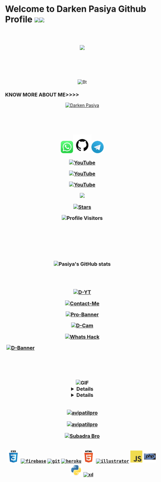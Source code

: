 # Welcome to Darken Pasiya Github Profile&nbsp;<a href="Hey"><img src="https://raw.githubusercontent.com/TOXIC-DEVIL/TOXIC-DEVIL/TOXIC-DEVIL-OFFICIAL/media/Hi.gif" width="48px"></a><img src="https://raw.githubusercontent.com/TOXIC-DEVIL/TOXIC-DEVIL/TOXIC-DEVIL-OFFICIAL/media/Hi.gif" width="48px"></a>

<p>
<img src="https://camo.githubusercontent.com/82291b0fe831bfc6781e07fc5090cbd0a8b912bb8b8d4fec0696c881834f81ac/68747470733a2f2f70726f626f742e6d656469612f394575424971676170492e676966" width="400" height="2"> <br><br>

<!---
Darken-Pasiya/Darken-Pasiya is a ✨ special ✨ repository because its `README.md` (this file) appears on your GitHub profile.
You can click the Preview link to take a look at your changes.
--->


<p align="center">
  <img src="https://readme-typing-svg.herokuapp.com/?color=%23BA00FF&lines=𝙃𝙚𝙡𝙡𝙤+,;𝙄+𝙖𝙢+𝘿𝙖𝙧𝙠𝙚𝙣+𝙋𝙖𝙨𝙞𝙮𝙖;𝙎𝙞𝙢𝙥𝙡𝙚+𝙋𝙡𝙪𝙜𝙞𝙣;𝘼𝙣𝙙;𝙏𝙤𝙤𝙡+𝘿𝙚𝙫𝙚𝙡𝙤𝙥𝙚𝙧+🛠😎&font=Fira%20Code&center=true&width=250&height=50">

<img src="https://camo.githubusercontent.com/82291b0fe831bfc6781e07fc5090cbd0a8b912bb8b8d4fec0696c881834f81ac/68747470733a2f2f70726f626f742e6d656469612f394575424971676170492e676966" width="400" height="2"> <br><br>

</br>
<p align="center"><img src="https://user-images.githubusercontent.com/49580304/110318584-81067880-7fc2-11eb-8391-152d308e7f2b.gif" alt="Bt">
</br>

### KNOW MORE ABOUT ME>>>>
<p align="center"><a href="https://github.com/Darken-Pasiya"><img title="Darken Pasiya" src="https://github-readme-stats.vercel.app/api?username=Darken-Pasiya&show_icons=true&include_all_commits=true&theme=chartreuse-dark&cache_seconds=3200"></a>
</p>

<p>
<img src="https://camo.githubusercontent.com/82291b0fe831bfc6781e07fc5090cbd0a8b912bb8b8d4fec0696c881834f81ac/68747470733a2f2f70726f626f742e6d656469612f394575424971676170492e676966" width="400" height="2"> <br><br>

<br>

<p><h3 align="center"><a href="http://wa.me/94782002997"><img src="PicsArt_04-10-02.10.09.png" width="40" height="40"></a><a href="https://github.com/Darken-Pasiya"><img src="git.png" width="60" height="60"></a><a href="https://t.me/DarkenPasiya"><img src="PicsArt_05-11-05.58.55.png" width="40" height="40"></a></p>

<a href="https://wa.me/94763209104"><img title="YouTube" src="https://img.shields.io/badge/Whatsapp-Darken Pasiya-brightgreen?style=for-the-badge&logo=Whatsapp"></a>

<a href="https://github.com/Darken-Pasiya"><img title="YouTube" src="https://img.shields.io/badge/Github-Darken Pasiya-black?style=for-the-badge&logo=github"></a>

<a href="https://t.me/DarkenPasiya"><img title="YouTube" src="https://img.shields.io/badge/Teligram-Darken Pasiya-darkblue?style=for-the-badge&logo=Telegram"></a>

<p align="center"> <img src="https://img.shields.io/github/followers/Darken-Pasiya.svg?style=social&label=Followers&maxAge=2592000">

<a href="https://github.com/Anonymous-Zpt/T-banner4/stargazers/"><img title="Stars" src="https://img.shields.io/github/stars/Darken-Pasiya?color=red&style=flat-square"></a>

![Profile Visitors](https://visitor-badge.glitch.me/badge?page_id=Darken-Pasiya&left_color=blueviolet&right_color=brightgreen)

<br>
<br>

<p>
<img src="https://camo.githubusercontent.com/82291b0fe831bfc6781e07fc5090cbd0a8b912bb8b8d4fec0696c881834f81ac/68747470733a2f2f70726f626f742e6d656469612f394575424971676170492e676966" width="400" height="2"> <br><br>

![Pasiya's GitHub stats](https://github-readme-stats.vercel.app/api?username=Darken-Pasiya&show_icons=true&theme=radical)
<p>
<img src="https://camo.githubusercontent.com/82291b0fe831bfc6781e07fc5090cbd0a8b912bb8b8d4fec0696c881834f81ac/68747470733a2f2f70726f626f742e6d656469612f394575424971676170492e676966" width="400" height="2"> <br><br>

<a href="https://github.com/Darken-Pasiya/D-YT"><img title="D-YT" src="https://github-readme-stats.vercel.app/api/pin/?username=Darken-Pasiya&repo=D-YT&theme=highcontrast"></a>

<a href="https://github.com/Darken-Pasiya/Contact-Me"><img title="Contact-Me" src="https://github-readme-stats.vercel.app/api/pin/?username=Darken-Pasiya&repo=Contact-Me&theme=radical"></a>

<a href="https://github.com/Darken-Pasiya/Pro-Banner"><img title="Pro-Banner" src="https://github-readme-stats.vercel.app/api/pin/?username=Darken-Pasiya&repo=Pro-Banner&theme=vision-friendly-dark"></a>

<a href="https://github.com/Darken-Pasiya/D-Cam"><img title="D-Cam" src="https://github-readme-stats.vercel.app/api/pin/?username=Darken-Pasiya&repo=D-Cam&theme=highcontrast"></a>

<a href="https://github.com/Darken-Pasiya/Whats-Hack"><img title="Whats Hack" src="https://github-readme-stats.vercel.app/api/pin/?username=Darken-Pasiya&repo=Whats-Hack&theme=radical"></a>

<a href="https://github.com/Darken-Pasiya/D-Banner"><img title="D-Banner" src="https://github-readme-stats.vercel.app/api/pin/?username=Darken-Pasiya&repo=D-Banner&theme=vision-friendly-dark"></a>
<img src="https://camo.githubusercontent.com/82291b0fe831bfc6781e07fc5090cbd0a8b912bb8b8d4fec0696c881834f81ac/68747470733a2f2f70726f626f742e6d656469612f394575424971676170492e676966" width="400" height="2"> <br><br>

<br><br>

<img align="center" fit="fill" alt="GIF" src="https://media.giphy.com/media/836HiJc7pgzy8iNXCn/giphy.gif" />


<details>

    <summary>&#127942 <b>GitHub Awards</b></summary><br/>

![Github Trophy](https://github-profile-trophy.vercel.app/?username=Darken-Pasiya)

</details>

<details>

    <summary>&#127942 <b>GitHub Activity</b></summary><br/>

![Metrics](https://metrics.lecoq.io/SubadraBro?template=classic&followup=8&isocalendar=5&languages=1&isocalendar.duration=half-year&config.timezone=IndiaStandardTime%2FIstanbul)

[![News](https://github-readme-stats.vercel.app/api/pin/?username=DarkenPasiya&theme=highcontrast&repo=Pinky_V2)](https://github.com/SubadraBro/Pinku_V2)

</details>

</br>



<p align="center">

<a href="https://codepen.io/avipatilpro" target="blank"><img align="center" src="https://cdn.jsdelivr.net/npm/simple-icons@3.0.1/icons/codepen.svg" alt="avipatilpro" height="30" width="40" /></a>

<a href="https://dev.to/avipatilpro" target="blank"><img align="center" src="https://cdn.jsdelivr.net/npm/simple-icons@3.0.1/icons/dev-dot-to.svg" alt="avipatilpro" height="30" width="40" /></a>

<a href="https://www.hackerrank.com/scienceposhitha?hr_r=1" target="blank"><img align="center" src="https://cdn.jsdelivr.net/npm/simple-icons@3.0.1/icons/hackerrank.svg" alt="Subadra Bro" height="30" width="40" /></a>

</p>

<p align="center"> 

<code><a href="https://www.w3schools.com/css/" target="_blank"> <img src="https://raw.githubusercontent.com/devicons/devicon/master/icons/css3/css3-original-wordmark.svg" alt="css3" width="40" height="40"/></a></code>&nbsp;<code><a href="https://firebase.google.com/" target="_blank"><img src="https://www.vectorlogo.zone/logos/firebase/firebase-icon.svg" alt="firebase" width="40" height="40"/></a></code>&nbsp;<code><a href="https://git-scm.com/" target="_blank"><img src="https://www.vectorlogo.zone/logos/git-scm/git-scm-icon.svg" alt="git" width="40" height="40"/></a></code>&nbsp;<code><a href="https://heroku.com" target="_blank"><img src="https://www.vectorlogo.zone/logos/heroku/heroku-icon.svg" alt="heroku" width="40" height="40"/></a></code>&nbsp;<code><a href="https://www.w3.org/html/" target="_blank"><img src="https://raw.githubusercontent.com/devicons/devicon/master/icons/html5/html5-original-wordmark.svg" alt="html5" width="40" height="40"/></a></code>&nbsp;<code><a href="https://www.adobe.com/in/products/illustrator.html" target="_blank"><img src="https://www.vectorlogo.zone/logos/adobe_illustrator/adobe_illustrator-icon.svg" alt="illustrator" width="40" height="40"/></a></code>&nbsp;<code><a href="https://developer.mozilla.org/en-US/docs/Web/JavaScript" target="_blank"><img src="https://raw.githubusercontent.com/devicons/devicon/master/icons/javascript/javascript-original.svg" alt="javascript" width="40" height="40"/></a></code>&nbsp;<code><a href="https://www.php.net" target="_blank"><img src="https://raw.githubusercontent.com/devicons/devicon/master/icons/php/php-original.svg" alt="php" width="40" height="40"/></a></code>&nbsp;<code><a href="https://www.python.org" target="_blank"><img src="https://raw.githubusercontent.com/devicons/devicon/master/icons/python/python-original.svg" alt="python" width="40" height="40"/></a></code>&nbsp;<code><a href="https://www.adobe.com/products/xd.html" target="_blank"><img src="https://cdn.worldvectorlogo.com/logos/adobe-xd.svg" alt="xd" width="40" height="40"/></a></code>&nbsp;</p>


